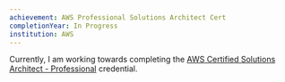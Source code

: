 ```yaml
---
achievement: AWS Professional Solutions Architect Cert
completionYear: In Progress
institution: AWS
---
```


Currently, I am working towards completing the [AWS Certified Solutions Architect - Professional](https://aws.amazon.com/certification/certified-solutions-architect-professional/) credential. 

